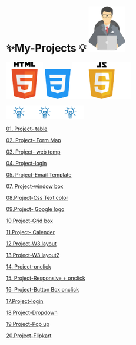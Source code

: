 # ✨My-Projects 💡 <img src="proj1-removebg-preview.png"  width="100px">

<img src="html-tutorial.png" width ="100px"><img src="mycss.png" width ="80px"><img src="JavaScript-Logo.png" width="159px" >


<img src="light-removebg-preview.png" width ="70px"><img src="light-removebg-preview.png" width ="70px"><img src="light-removebg-preview.png" width ="70px">


<a href="https://manishdeveloper333.github.io/table basic 2.html">01. Project- table</a>


<a href="https://manishdeveloper333.github.io/form google map.html">02. Project- Form Map</a>


<a href="https://manishdeveloper333.github.io/Projects/web page 1.html">03. Project- web temp</a>


<a href="https://manishdeveloper333.github.io/Projects/web page -login page.html">04. Project-login</a>


<a href="https://manishdeveloper333.github.io/template demo 4.html"> 05. Project-Email Template</a>


<a href="https://manishdeveloper333.github.io/Projects/window slide box.html">07. Project-window box</a>


<a href="https://manishdeveloper333.github.io/css text color 05.html"> 08.Project-Css Text color</a>


<a href="https://manishdeveloper333.github.io/GOOGLE logo demo.html"> 09.Project- Google logo</a>


<a href="https://manishdeveloper333.github.io/kolgrid.html"> 10.Project-Grid box </a>


<a href="https://manishdeveloper333.github.io/calender-grid.html"> 11.Project- Calender </a>


<a href="https://manishdeveloper333.github.io/Projects/w3layout1.html">12.Project-W3 layout</a>


<a href="https://manishdeveloper333.github.io/Projects/w3layout3.html">13.Project-W3 layout2</a>

<a href="https://manishdeveloper333.github.io/javascript project-5.html"> 14. Project-onclick</a>


<a href="https://manishdeveloper333.github.io/javascript project-4 responsive.html"> 15. Project-Responsive + onclick</a>

<a href="https://manishdeveloper333.github.io/javascript poject 7-box position.html"> 16. Project-Button Box onclick</a>

<a href="https://manishdeveloper333.github.io/Projects/javascript project- Login.html">17.Project-login</a>

<a href="https://manishdeveloper333.github.io/Projects/javascript project-dropdown.html">18.Project-Dropdown</a>

<a href="https://manishdeveloper333.github.io/Projects/javascript project-pop up closed.html">19.Project-Pop up </a>

<a href="https://manishdeveloper333.github.io/Projects/flipkart.html">20.Project-Flipkart</a>




